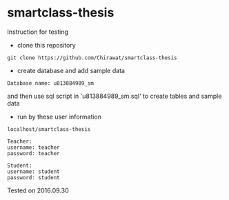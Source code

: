 # smartclass-thesis

Instruction for testing
- clone this repository
```
git clone https://github.com/Chirawat/smartclass-thesis
```
- create database and add sample data
```
Database name: u813884989_sm
```
and then use sql script in 'u813884989_sm.sql' to create tables and sample data

- run by these user information
```
localhost/smartclass-thesis

Teacher: 
username: teacher
password: teacher

Student:
username: student
password: student
```
Tested on 2016.09.30
